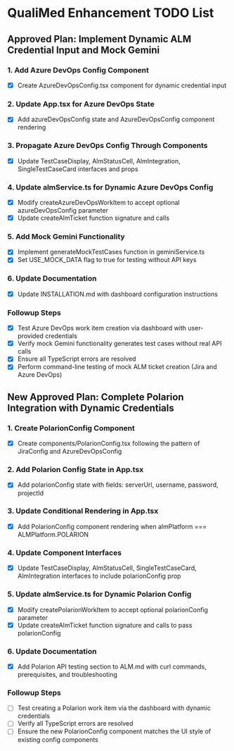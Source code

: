 # QualiMed Enhancement TODO List

## Approved Plan: Implement Dynamic ALM Credential Input and Mock Gemini

### 1. Add Azure DevOps Config Component
- [x] Create AzureDevOpsConfig.tsx component for dynamic credential input

### 2. Update App.tsx for Azure DevOps State
- [x] Add azureDevOpsConfig state and AzureDevOpsConfig component rendering

### 3. Propagate Azure DevOps Config Through Components
- [x] Update TestCaseDisplay, AlmStatusCell, AlmIntegration, SingleTestCaseCard interfaces and props

### 4. Update almService.ts for Dynamic Azure DevOps Config
- [x] Modify createAzureDevOpsWorkItem to accept optional azureDevOpsConfig parameter
- [x] Update createAlmTicket function signature and calls

### 5. Add Mock Gemini Functionality
- [x] Implement generateMockTestCases function in geminiService.ts
- [x] Set USE_MOCK_DATA flag to true for testing without API keys

### 6. Update Documentation
- [x] Update INSTALLATION.md with dashboard configuration instructions

### Followup Steps
- [x] Test Azure DevOps work item creation via dashboard with user-provided credentials
- [x] Verify mock Gemini functionality generates test cases without real API calls
- [x] Ensure all TypeScript errors are resolved
- [x] Perform command-line testing of mock ALM ticket creation (Jira and Azure DevOps)

## New Approved Plan: Complete Polarion Integration with Dynamic Credentials

### 1. Create PolarionConfig Component
- [x] Create components/PolarionConfig.tsx following the pattern of JiraConfig and AzureDevOpsConfig

### 2. Add Polarion Config State in App.tsx
- [x] Add polarionConfig state with fields: serverUrl, username, password, projectId

### 3. Update Conditional Rendering in App.tsx
- [x] Add PolarionConfig component rendering when almPlatform === ALMPlatform.POLARION

### 4. Update Component Interfaces
- [x] Update TestCaseDisplay, AlmStatusCell, SingleTestCaseCard, AlmIntegration interfaces to include polarionConfig prop

### 5. Update almService.ts for Dynamic Polarion Config
- [x] Modify createPolarionWorkItem to accept optional polarionConfig parameter
- [x] Update createAlmTicket function signature and calls to pass polarionConfig

### 6. Update Documentation
- [x] Add Polarion API testing section to ALM.md with curl commands, prerequisites, and troubleshooting

### Followup Steps
- [ ] Test creating a Polarion work item via the dashboard with dynamic credentials
- [ ] Verify all TypeScript errors are resolved
- [ ] Ensure the new PolarionConfig component matches the UI style of existing config components
